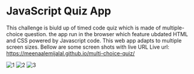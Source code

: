 
# JavaScript Quiz App 
This challenge is biuld up of timed code quiz which is made of multiple-choice question. the app run in the browser which feature ubdated HTML and CSS powered by Javascript code. This web app adapts to multiple screen sizes. Bellow are some screen shots with live URL
Live url: https://meenaalemijalal.github.io/multi-choice-quiz/ 

![1](https://user-images.githubusercontent.com/91281668/139634343-2dcec8e8-43a4-4f03-9603-76866523ffb8.PNG)
![2](https://user-images.githubusercontent.com/91281668/139634352-a08762c0-cc82-4cbe-893e-b1e966014a9b.PNG)
![3](https://user-images.githubusercontent.com/91281668/139634360-60f021e6-1efa-4423-8429-4dfadf70d46c.PNG)
